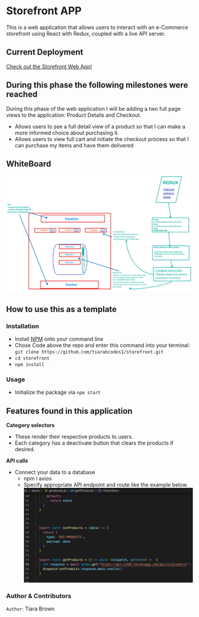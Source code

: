 # Storefront APP

This is a web application that allows users to interact with an e-Commerce storefront using React with Redux, coupled with a live API server.

## Current Deployment

[Check out the Storefront Web App!](https://tiarabcodes1.github.io/storefront/)

## During this phase the following milestones were reached

During this phase of the web application I will be adding a two full page views to the application: Product Details and Checkout.

- Allows users to see a full detail view of a product so that I can make a more informed choice about purchasing it.
- Allows users to  view full cart and initiate the checkout process so that I can purchase my items and have them delivered

## WhiteBoard

![STOREFRONT.UML](./src/assets/STOREFRONT-UML.png)

## How to use this as a template

### Installation

- Install [NPM](https://www.npmjs.com/) onto your command line
- Chose Code above the repo and enter this command into your terminal:
    `git clone https://github.com/tiarabcodes1/storefront.git`
- `cd storefront`
- `npm install`

### Usage

- Initialize the package via `npm start`

## **Features found in this application**

**Category selectors**

- These render their respective products to users.
- Each category has a deactivate button that clears the products if desired. 

**API calls**

- Connect your data to a database 
    - npm i axios
    - Specify appropriate API endpoint and route like the example below.
![APICALLS-EXAMPLE](./src/assets/API-CALLS.png)


### Author & Contributors

`Author`: Tiara Brown


